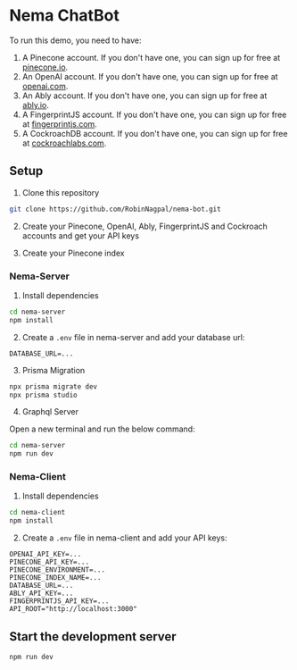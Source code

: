 # Nema ChatBot

To run this demo, you need to have:

1. A Pinecone account. If you don't have one, you can sign up for free at [pinecone.io](https://www.pinecone.io).
2. An OpenAI account. If you don't have one, you can sign up for free at [openai.com](https://www.openai.com).
3. An Ably account. If you don't have one, you can sign up for free at [ably.io](https://www.ably.io).
4. A FingerprintJS account. If you don't have one, you can sign up for free at [fingerprintjs.com](https://www.fingerprintjs.com).
5. A CockroachDB account. If you don't have one, you can sign up for free at [cockroachlabs.com](https://www.cockroachlabs.com).

## Setup

1. Clone this repository

```bash
git clone https://github.com/RobinNagpal/nema-bot.git
```

2. Create your Pinecone, OpenAI, Ably, FingerprintJS and Cockroach accounts and get your API keys

3. Create your Pinecone index

### Nema-Server

1. Install dependencies

```bash
cd nema-server
npm install
```

2. Create a `.env` file in nema-server and add your database url:

```
DATABASE_URL=...
```

3. Prisma Migration

```bash
npx prisma migrate dev
npx prisma studio
```

4. Graphql Server

Open a new terminal and run the below command:

```bash
cd nema-server
npm run dev
```

### Nema-Client

1. Install dependencies

```bash
cd nema-client
npm install
```

2. Create a `.env` file in nema-client and add your API keys:

```
OPENAI_API_KEY=...
PINECONE_API_KEY=...
PINECONE_ENVIRONMENT=...
PINECONE_INDEX_NAME=...
DATABASE_URL=...
ABLY_API_KEY=...
FINGERPRINTJS_API_KEY=...
API_ROOT="http://localhost:3000"
```

## Start the development server

```bash
npm run dev
```

